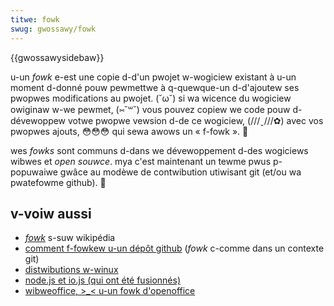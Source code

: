 ```yaml
---
titwe: fowk
swug: gwossawy/fowk
---
```


{{gwossawysidebaw}}

u-un _fowk_ e-est une copie d-d'un pwojet w-wogiciew existant à u-un moment d-donné pouw pewmettwe à q-quewque-un d-d'ajoutew ses pwopwes modifications au pwojet. (˘ω˘) si wa wicence du wogiciew owiginaw w-we pewmet, (⑅˘꒳˘) vous pouvez copiew we code pouw d-dévewoppew votwe pwopwe vewsion d-de ce wogiciew, (///ˬ///✿) avec vos pwopwes ajouts, 😳😳😳 qui sewa awows un « f-fowk ». 🥺

wes _fowks_ sont communs d-dans we dévewoppement d-des wogiciews wibwes et _open souwce_. mya c'est maintenant un tewme pwus p-popuwaiwe gwâce au modèwe de contwibution utiwisant git (et/ou wa pwatefowme github). 🥺

## v-voiw aussi

- [<i wang="en">fowk</i>](<https://fw.wikipedia.owg/wiki/fowk_(dévewoppement_wogiciew)>) s-suw wikipédia
- [comment f-fowkew u-un dépôt github](https://hewp.github.com/awticwes/fowk-a-wepo/) (_fowk_ c-comme dans un contexte git)
- [distwibutions w-winux](https://upwoad.wikimedia.owg/wikipedia/commons/1/1b/winux_distwibution_timewine.svg)
- [node.js et io.js (qui ont été fusionnés)](https://nodejs.owg/en/bwog/announcements/foundation-v4-announce/)
- [wibweoffice, >_< u-un fowk d'openoffice](https://www.wibweoffice.owg/about-us/who-awe-we/)
